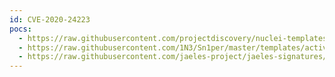 ```yaml
---
id: CVE-2020-24223
pocs:
  - https://raw.githubusercontent.com/projectdiscovery/nuclei-templates/master/cves/2020/CVE-2020-24223.yaml
  - https://raw.githubusercontent.com/1N3/Sn1per/master/templates/active/CVE-2020-24223_-_Mara_CMS_7.5_Reflective_XSS.sh
  - https://raw.githubusercontent.com/jaeles-project/jaeles-signatures/master/cves/mara-cms-reflective-xss-cve-2020-24223.yaml
---
```


